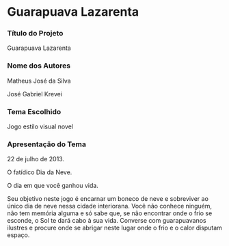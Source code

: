 # Guarapuava Lazarenta

### Título do Projeto
Guarapuava Lazarenta

### Nome dos Autores
Matheus José da Silva

José Gabriel Krevei

### Tema Escolhido
Jogo estilo visual novel

### Apresentação do Tema
22 de julho de 2013.

O fatídico Dia da Neve.

O dia em que você ganhou vida.

Seu objetivo neste jogo é encarnar um boneco de neve e sobreviver ao único dia de neve nessa cidade interiorana. Você não conhece ninguém, não tem memória alguma e só sabe que, se não encontrar onde o frio se esconde, o Sol te dará cabo à sua vida. Converse com guarapuavanos ilustres e procure onde se abrigar neste lugar onde o frio e o calor disputam espaço.